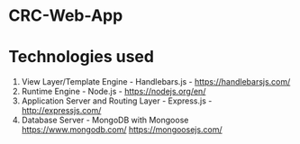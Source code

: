 # CRC-Web-App
 
 # Technologies used
 1) View Layer/Template Engine - Handlebars.js - https://handlebarsjs.com/
 2) Runtime Engine - Node.js - https://nodejs.org/en/
 3) Application Server and Routing Layer - Express.js - http://expressjs.com/
 4) Database Server - MongoDB with Mongoose https://www.mongodb.com/  https://mongoosejs.com/
 

